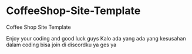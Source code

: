 # CoffeeShop-Site-Template
Coffee Shop Site Template

Enjoy your coding and good luck guys
Kalo ada yang ada yang kesusahan dalam coding bisa join di discordku ya ges ya
